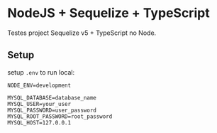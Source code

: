 # NodeJS + Sequelize + TypeScript

Testes project Sequelize v5 + TypeScript no Node.

## Setup

setup `.env` to run local:

```
NODE_ENV=development

MYSQL_DATABASE=database_name
MYSQL_USER=your_user
MYSQL_PASSWORD=user_password
MYSQL_ROOT_PASSWORD=root_password
MYSQL_HOST=127.0.0.1
```
